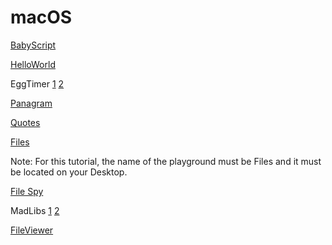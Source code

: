 # macOS


[BabyScript](https://www.raywenderlich.com/613-windows-and-windowcontroller-tutorial-for-macos)


[HelloWorld](https://www.raywenderlich.com/731-macos-development-for-beginners-part-1)

EggTimer [1](https://www.raywenderlich.com/730-macos-development-for-beginners-part-2) [2](https://www.raywenderlich.com/729-macos-development-for-beginners-part-3)

[Panagram](https://www.raywenderlich.com/511-command-line-programs-on-macos-tutorial)

[Quotes](https://www.raywenderlich.com/450-menus-and-popovers-in-menu-bar-apps-for-macos)

[Files](https://www.raywenderlich.com/666-filemanager-class-tutorial-for-macos-getting-started-with-the-file-system)

Note: For this tutorial, the name of the playground must be Files and it must be located on your Desktop. 

[File Spy](https://www.raywenderlich.com/666-filemanager-class-tutorial-for-macos-getting-started-with-the-file-system)


MadLibs [1](https://www.raywenderlich.com/759-macos-controls-tutorial-part-1-2) [2](https://www.raywenderlich.com/760-macos-controls-tutorial-part-2-2)

[FileViewer](https://www.raywenderlich.com/830-macos-nstableview-tutorial)

